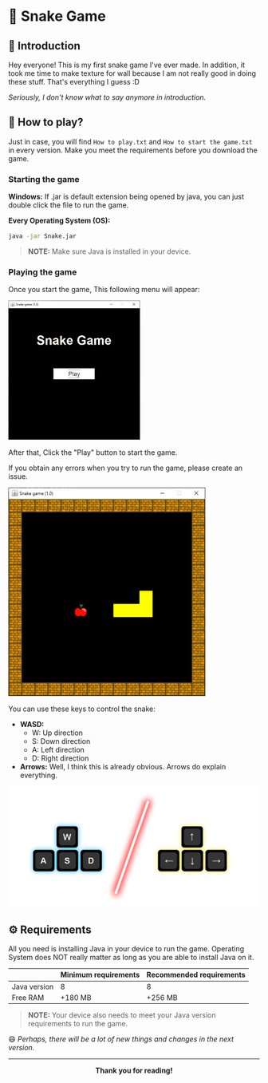 # 🐍 Snake Game

## 📕 Introduction

Hey everyone! This is my first snake game I've ever made. In addition, it took me time to make texture for wall because I am not really good in doing these stuff. That's everything I guess :D

*Seriously, I don't know what to say anymore in introduction.*

## 👾 How to play?

Just in case, you will find `How to play.txt` and `How to start the game.txt` in every version.
Make you meet the requirements before you download the game.

### Starting the game

**Windows:** If .jar is default extension being opened by java, you can just double click the file to run the game.

**Every Operating System (OS):**

```bash
java -jar Snake.jar
```

> **NOTE:** Make sure Java is installed in your device.

### Playing the game

Once you start the game, This following menu will appear:

<div>
<img src="https://github.com/ouahmedyasser/Snake2D/blob/main/screenshots/Snake_Menu.PNG?raw=true" style="zoom:50%;" /><br/>
</div>

After that, Click the "Play" button to start the game. 

If you obtain any errors when you try to run the game, please create an issue.

<div>
<img src="https://github.com/ouahmedyasser/Snake2D/blob/main/screenshots/Snake_Playing.PNG?raw=true" style="zoom:75%;" /><br/>
</div>

You can use these keys to control the snake:

- **WASD:**
  - W: Up direction
  - S: Down direction
  - A: Left direction
  - D: Right direction
- **Arrows:** Well, I think this is already obvious. Arrows do explain everything.

<img src="./screenshots/keys.png" style="zoom:75%;" />

## ⚙️ Requirements

All you need is installing Java in your device to run the game. Operating System does NOT really matter as long as you are able to install Java on it.

|              | Minimum requirements | Recommended requirements |
| ------------ | -------------------- | ------------------------ |
| Java version | 8                    | 8                        |
| Free RAM     | +180 MB              | +256 MB                  |

> **NOTE:** Your device also needs to meet your Java version requirements to run the game.



😄 *Perhaps, there will be a lot of new things and changes in the next version.*

---

<div align="center">
    <b>Thank you for reading!</b>
</div>

